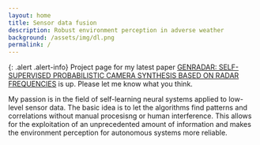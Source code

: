 ```yaml
---
layout: home
title: Sensor data fusion
description: Robust environment perception in adverse weather
background: /assets/img/dl.png
permalink: /
---
```


{: .alert .alert-info}
Project page for my latest paper [GENRADAR: SELF-SUPERVISED PROBABILISTIC CAMERA SYNTHESIS BASED
ON RADAR FREQUENCIES](https://cditzel.github.io/GenRadar/) is up. Please let me know what you think.

My passion is in the field of self-learning neural systems applied to low-level
sensor data. The basic idea is to let the algorithms find patterns and
correlations without manual procesisng or human interference. This allows for
the exploitation of an unprecedented amount of information and makes the environment
perception for autonomous systems more reliable.
